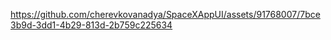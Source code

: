 

https://github.com/cherevkovanadya/SpaceXAppUI/assets/91768007/7bce3b9d-3dd1-4b29-813d-2b759c225634

